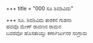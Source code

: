 +++
title = "000 ಸೂ ಶಿವಶಿವಿದು"

+++
ಸೂ. ಶಿವಶಿವಿದು ತಾರಕನ ಗುಹನಾ  
ಹವವೊ ಮೇಣ್ ರಾವಣನ ರಾಮನ  
ಬವರವೋ ಹೊಸತಾಯ್ತು ಕರ್ಣಾರ್ಜುನರ ಸಂಗ್ರಾಮ